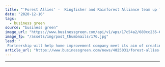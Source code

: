 ```yaml
---
title: "'Forest Allies' -  Kingfisher and Rainforest Alliance team up for tropical forest conservation"
date: "2020-12-16"
tags: 
  - business green
source: "business green"
image_url: "https://www.businessgreen.com/api/v1/wps/17c54a2/680cc235-098c-4279-a20a-84a9b46a5998/8/nathalia-segato-8fLSrccoox0-unsplash-185x114.jpg"
image_fp: "/assets/img/post_thumbnails/170.jpg"
lead: "
 Partnership will help home improvement company meet its aim of creating as much wood as it consumes by 2025 ..."
article_url: "https://www.businessgreen.com/news/4025031/forest-allies-kingfisher-rainforest-alliance-team-tropical-forest-conservation"
---
```


---
